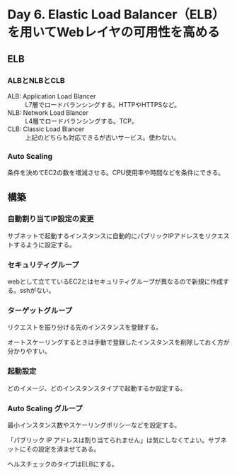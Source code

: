 # Day 6. Elastic Load Balancer（ELB）を用いてWebレイヤの可用性を高める

## ELB

### ALBとNLBとCLB

<dl>
  <dt>
    ALB: Application Load Blancer
  </dt>
  <dd>
    L7層でロードバランシングする。HTTPやHTTPSなど。
  </dd>
  <dt>
    NLB: Network Load Blancer
  </dt>
  <dd>
    L4層でロードバランシングする。TCP。
  </dd>
  <dt>
    CLB: Classic Load Blancer
  </dt>
  <dd>
    上記のどちらも対応できるが古いサービス。使わない。
  </dd>
</dl>

### Auto Scaling

条件を決めてEC2の数を増減させる。CPU使用率や時間などを条件にできる。

## 構築

### 自動割り当てIP設定の変更

サブネットで起動するインスタンスに自動的にパブリックIPアドレスをリクエストするように設定する。

### セキュリティグループ

webとして立てているEC2とはセキュリティグループが異なるので新規に作成する。sshがない。

### ターゲットグループ

リクエストを振り分ける先のインスタンスを登録する。

オートスケーリングするときは手動で登録したインスタンスを削除しておく方が分かりやすい。

### 起動設定

どのイメージ、どのインスタンスタイプで起動するか設定する。

### Auto Scaling グループ

最小インスタンス数やスケーリングポリシーなどを設定する。

「パブリック IP アドレスは割り当てられません」は気にしなくてよい。サブネットにその設定を済ませてある。

ヘルスチェックのタイプはELBにする。